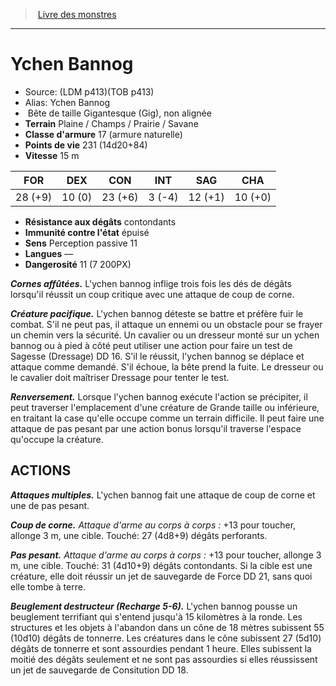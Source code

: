 ﻿> [Livre des monstres](tome_of_beasts.md)

---

# Ychen Bannog

- Source: (LDM p413)(TOB p413)
- Alias: Ychen Bannog
-  Bête de taille Gigantesque (Gig), non alignée
- **Terrain** Plaine / Champs / Prairie / Savane
- **Classe d'armure** 17 (armure naturelle)
- **Points de vie** 231 (14d20+84)
- **Vitesse** 15 m

|FOR|DEX|CON|INT|SAG|CHA|
|---|---|---|---|---|---|
|28 (+9)|10 (0)|23 (+6)|3 (-4)|12 (+1)|10 (+0)|

- **Résistance aux dégâts** contondants
- **Immunité contre l'état** épuisé
- **Sens** Perception passive 11
- **Langues** —
- **Dangerosité** 11 (7 200PX)

**_Cornes affûtées._** L'ychen bannog inflige trois fois les dés de dégâts lorsqu'il réussit un coup critique avec une attaque de coup de corne.

**_Créature pacifique._** L'ychen bannog déteste se battre et préfère fuir le combat. S'il ne peut pas, il attaque un ennemi ou un obstacle pour se frayer un chemin vers la sécurité. Un cavalier ou un dresseur monté sur un ychen bannog ou à pied à côté peut utiliser une action pour faire un test de Sagesse (Dressage) DD 16. S'il le réussit, l'ychen bannog se déplace et attaque comme demandé. S'il échoue, la bête prend la fuite. Le dresseur ou le cavalier doit maîtriser Dressage pour tenter le test.

**_Renversement._** Lorsque l'ychen bannog exécute l'action se précipiter, il peut traverser l'emplacement d'une créature de Grande taille ou inférieure, en traitant la case qu'elle occupe comme un terrain difficile. Il peut faire une attaque de pas pesant par une action bonus lorsqu'il traverse l'espace qu'occupe la créature.

## ACTIONS

**_Attaques multiples._** L'ychen bannog fait une attaque de coup de corne et une de pas pesant.

**_Coup de corne._** _Attaque d'arme au corps à corps :_ +13 pour toucher, allonge 3 m, une cible. Touché: 27 (4d8+9) dégâts perforants.

**_Pas pesant._** _Attaque d'arme au corps à corps :_ +13 pour toucher, allonge 3 m, une cible. Touché: 31 (4d10+9) dégâts contondants. Si la cible est une créature, elle doit réussir un jet de sauvegarde de Force DD 21, sans quoi elle tombe à terre.

**_Beuglement destructeur (Recharge 5-6)._** L'ychen bannog pousse un beuglement terrifiant qui s'entend jusqu'à 15 kilomètres à la ronde. Les structures et les objets à l'abandon dans un cône de 18 mètres subissent 55 (10d10) dégâts de tonnerre. Les créatures dans le cône subissent 27 (5d10) dégâts de tonnerre et sont assourdies pendant 1 heure. Elles subissent la moitié des dégâts seulement et ne sont pas assourdies si elles réussissent un jet de sauvegarde de Consitution DD 18.

